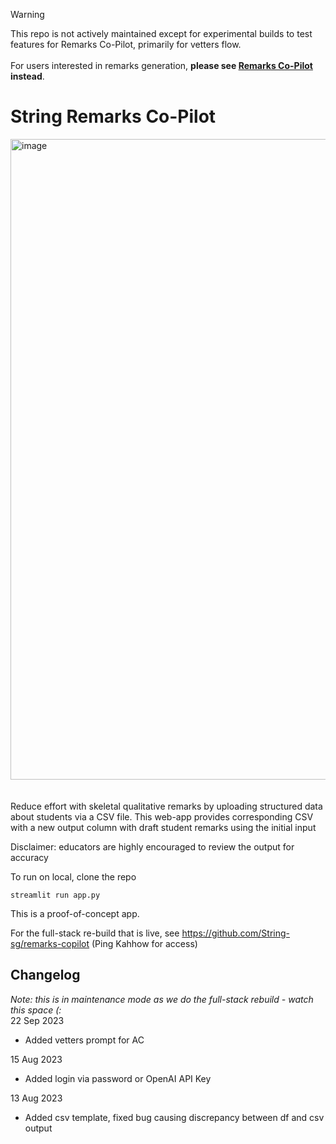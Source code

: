 > [!WARNING]  
> This repo is not actively maintained except for experimental builds to test features for Remarks Co-Pilot, primarily for vetters flow. <br><br>
> For users interested in remarks generation, **please see [Remarks Co-Pilot](https://remarkscopilot.vercel.app/) instead**. 

# String Remarks Co-Pilot
<img width="1025" alt="image" src="https://github.com/String-sg/str-remarks-copilot/assets/44336310/3f4a739b-9939-4ca1-b475-b323f4eed900">
<br><br>
<br>
Reduce effort with skeletal qualitative remarks by uploading structured data about students via a CSV file. This web-app provides corresponding CSV with a new output column with draft student remarks using the initial input

Disclaimer: educators are highly encouraged to review the output for accuracy 

To run on local, clone the repo
```
streamlit run app.py
```

This is a proof-of-concept app. <br>

For the full-stack re-build that is live, see https://github.com/String-sg/remarks-copilot (Ping Kahhow for access)

## Changelog <be>
_Note: this is in maintenance mode as we do the full-stack rebuild - watch this space (:_ <br>
22 Sep 2023 <br>
- Added vetters prompt for AC 

15 Aug 2023 <br>
- Added login via password or OpenAI API Key

13 Aug 2023 <br>
- Added csv template, fixed bug causing discrepancy between df and csv output 
